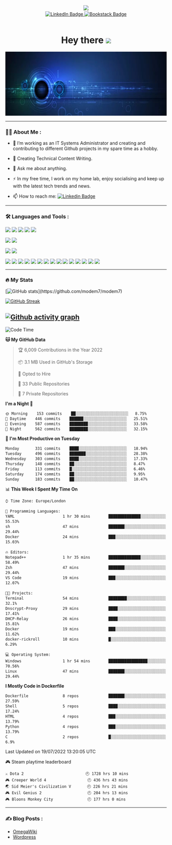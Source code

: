 <div id="header" align="center">
  <img src="https://media.giphy.com/media/f3iwJFOVOwuy7K6FFw/giphy.gif" width="300"/>
<div id="badges">
  <a href="https://www.linkedin.com/in/alexlaneit/">
    <img src="https://img.shields.io/badge/LinkedIn-blue?style=for-the-badge&logo=linkedin&logoColor=white" alt="LinkedIn Badge"/>
  </a>
  <a href="https://omegawiki.modem7.com">
  <img src="https://img.shields.io/badge/Bookstack-blue?style=for-the-badge&logo=BookStack&logoColor=white" alt="Bookstack Badge"/>
  </a>
</div>
  <img src="https://komarev.com/ghpvc/?username=modem7&style=flat-square&color=blue" alt=""/>
<h1>
  Hey there
  <img src="https://media.giphy.com/media/hvRJCLFzcasrR4ia7z/giphy.gif" width="30px"/>
</h1>
</div>

<div align="center">
  <img src="https://github.com/modem7/MiscAssets/blob/master/images/ezgif-6-79e26c05da.jpg" width="800" height="200"/>
</div>

---

### :man_technologist: About Me :
- :telescope: I’m working as an IT Systems Administrator and creating and contributing to different Github projects in my spare time as a hobby.

- :seedling: Creating Technical Content Writing.

- 💬 Ask me about anything.

- :zap: In my free time, I work on my home lab, enjoy socialising and keep up with the latest tech trends and news.

- :mailbox: How to reach me: [![Linkedin Badge](https://img.shields.io/badge/-AlexLaneIT-blue?style=flat&logo=Linkedin&logoColor=white)](https://www.linkedin.com/in/alexlaneit/)

---

### :hammer_and_wrench: Languages and Tools :
![](https://img.shields.io/badge/OS-Centos-informational?style=flat&logo=centos&logoColor=white&color=981e32)
![](https://img.shields.io/badge/OS-Debian-informational?style=flat&logo=debian&logoColor=white&color=981e32)
![](https://img.shields.io/badge/OS-RHEL-informational?style=flat&logo=red-hat&logoColor=white&color=981e32)
![](https://img.shields.io/badge/OS-Ubuntu-informational?style=flat&logo=ubuntu&logoColor=white&color=981e32)
![](https://img.shields.io/badge/OS-Windows-informational?style=flat&logo=windows&logoColor=white&color=981e32)

![](https://img.shields.io/badge/Editor-Notepad++-informational?style=flat&logo=notepadplusplus&logoColor=white&color=981e32)
![](https://img.shields.io/badge/Editor-Visual_Studio_Code-informational?style=flat&logo=visual-studio-code&logoColor=white&color=981e32)


![](https://img.shields.io/badge/Shell-Bash-informational?style=flat&logo=gnu-bash&logoColor=white&color=981e32)
![](https://img.shields.io/badge/Shell-ZSH-informational?style=flat&logo=gnu-bash&logoColor=white&color=981e32)

![](https://img.shields.io/badge/Tools-3CX-informational?style=flat&logoColor=white&color=981e32)
![](https://img.shields.io/badge/Tools-Ansible-informational?style=flat&logo=ansible&logoColor=white&color=981e32)
![](https://img.shields.io/badge/Tools-Arduino-informational?style=flat&logo=arduino&logoColor=white&color=981e32)
![](https://img.shields.io/badge/Tools-Borg-informational?style=flat&logoColor=white&color=981e32)
![](https://img.shields.io/badge/Tools-Docker-informational?style=flat&logo=docker&logoColor=white&color=981e32)
![](https://img.shields.io/badge/Tools-Drone_CI-informational?style=flat&logo=drone&logoColor=white&color=981e32)
![](https://img.shields.io/badge/Tools-Git-informational?style=flat&logo=git&logoColor=white&color=981e32)
![](https://img.shields.io/badge/Tools-Github-informational?style=flat&logo=github&logoColor=white&color=981e32)
![](https://img.shields.io/badge/Tools-Gitlab-informational?style=flat&logo=gitlab&logoColor=white&color=981e32)
![](https://img.shields.io/badge/Tools-Jira-informational?style=flat&logo=jira&logoColor=white&color=981e32)
![](https://img.shields.io/badge/Tools-Kanban-informational?style=flat&logoColor=white&color=981e32)
![](https://img.shields.io/badge/Tools-Nginx-informational?style=flat&logo=nginx&logoColor=white&color=981e32)
![](https://img.shields.io/badge/Tools-Raspberry_Pi-informational?style=flat&logo=raspberry-pi&logoColor=white&color=981e32)
![](https://img.shields.io/badge/Tools-Snyk-informational?style=flat&logo=snyk&logoColor=white&color=981e32)
![](https://img.shields.io/badge/Tools-Traefik-informational?style=flat&logo=traefikmesh&logoColor=white&color=981e32)

---

### :fire: My Stats
[![GitHub stats](https://github-readme-stats.vercel.app/api?username=modem7&show_icons=true&theme=codeSTACKr&count_private=true")](https://github.com/modem7/modem7)

[![GitHub Streak](http://github-readme-streak-stats.herokuapp.com?user=modem7&theme=elegant&hide_border=true&date_format=j%20M%5B%20Y%5D&background=DD272700)](https://git.io/streak-stats)

[![Github activity graph](https://activity-graph.herokuapp.com/graph?username=modem7&theme=elegant&custom_title=Contribution%20Graph&hide_border=true&bg_color=%20)](https://github.com/modem7/modem7)
---

<!--START_SECTION:waka-->
![Code Time](http://img.shields.io/badge/Code%20Time-0%20secs-blue)

**🐱 My GitHub Data** 

> 🏆 6,009 Contributions in the Year 2022
 > 
> 📦 3.1 MB Used in GitHub's Storage 
 > 
> 💼 Opted to Hire
 > 
> 📜 33 Public Repositories 
 > 
> 🔑 7 Private Repositories  
 > 
**I'm a Night 🦉** 

```text
🌞 Morning    153 commits    ██░░░░░░░░░░░░░░░░░░░░░░░   8.75% 
🌆 Daytime    446 commits    ██████░░░░░░░░░░░░░░░░░░░   25.51% 
🌃 Evening    587 commits    ████████░░░░░░░░░░░░░░░░░   33.58% 
🌙 Night      562 commits    ████████░░░░░░░░░░░░░░░░░   32.15%

```
📅 **I'm Most Productive on Tuesday** 

```text
Monday       331 commits    ████░░░░░░░░░░░░░░░░░░░░░   18.94% 
Tuesday      496 commits    ███████░░░░░░░░░░░░░░░░░░   28.38% 
Wednesday    303 commits    ████░░░░░░░░░░░░░░░░░░░░░   17.33% 
Thursday     148 commits    ██░░░░░░░░░░░░░░░░░░░░░░░   8.47% 
Friday       113 commits    █░░░░░░░░░░░░░░░░░░░░░░░░   6.46% 
Saturday     174 commits    ██░░░░░░░░░░░░░░░░░░░░░░░   9.95% 
Sunday       183 commits    ██░░░░░░░░░░░░░░░░░░░░░░░   10.47%

```


📊 **This Week I Spent My Time On** 

```text
⌚︎ Time Zone: Europe/London

💬 Programming Languages: 
YAML                     1 hr 30 mins        ██████████████░░░░░░░░░░░   55.53% 
sh                       47 mins             ███████░░░░░░░░░░░░░░░░░░   29.44% 
Docker                   24 mins             ███░░░░░░░░░░░░░░░░░░░░░░   15.03%

🔥 Editors: 
Notepad++                1 hr 35 mins        ██████████████░░░░░░░░░░░   58.49% 
Zsh                      47 mins             ███████░░░░░░░░░░░░░░░░░░   29.44% 
VS Code                  19 mins             ███░░░░░░░░░░░░░░░░░░░░░░   12.07%

🐱‍💻 Projects: 
Terminal                 54 mins             ████████░░░░░░░░░░░░░░░░░   32.1% 
Dnscrypt-Proxy           29 mins             ████░░░░░░░░░░░░░░░░░░░░░   17.41% 
DHCP-Relay               26 mins             ████░░░░░░░░░░░░░░░░░░░░░   15.81% 
Docker                   19 mins             ███░░░░░░░░░░░░░░░░░░░░░░   11.62% 
docker-rickroll          10 mins             █░░░░░░░░░░░░░░░░░░░░░░░░   6.29%

💻 Operating System: 
Windows                  1 hr 54 mins        █████████████████░░░░░░░░   70.56% 
Linux                    47 mins             ███████░░░░░░░░░░░░░░░░░░   29.44%

```

**I Mostly Code in Dockerfile** 

```text
Dockerfile               8 repos             ███████░░░░░░░░░░░░░░░░░░   27.59% 
Shell                    5 repos             ████░░░░░░░░░░░░░░░░░░░░░   17.24% 
HTML                     4 repos             ███░░░░░░░░░░░░░░░░░░░░░░   13.79% 
Python                   4 repos             ███░░░░░░░░░░░░░░░░░░░░░░   13.79% 
C                        2 repos             █░░░░░░░░░░░░░░░░░░░░░░░░   6.9%

```



 Last Updated on 19/07/2022 13:20:05 UTC
<!--END_SECTION:waka-->

<!-- steam-box start -->
🎮 Steam playtime leaderboard
```text
⚔️ Dota 2                           🕘 1728 hrs 10 mins
🎮 Creeper World 4                  🕘 436 hrs 43 mins
🌏 Sid Meier's Civilization V       🕘 226 hrs 21 mins
🎮 Evil Genius 2                    🕘 204 hrs 13 mins
🎮 Bloons Monkey City               🕘 177 hrs 0 mins
```
<!-- Powered by https://github.com/YouEclipse/steam-box . -->
<!-- steam-box end -->

---

### :writing_hand: Blog Posts :
- [OmegaWiki](https://omegawiki.modem7.com)
- [Wordpress](https://modem7.wordpress.com)
